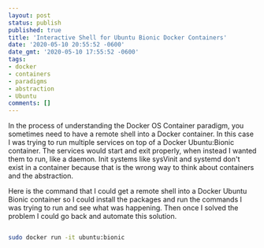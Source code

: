 ```yaml
---
layout: post
status: publish
published: true
title: 'Interactive Shell for Ubuntu Bionic Docker Containers'
date: '2020-05-10 20:55:52 -0600'
date_gmt: '2020-05-10 17:55:52 -0600'
tags: 
- docker
- containers
- paradigms
- abstraction
- Ubuntu
comments: []
---
```


In the process of understanding the Docker OS Container paradigm, you sometimes need to have a remote shell into a Docker container.  In this case I was trying to run multiple services on top of a Docker Ubuntu:Bionic container.   The services would start and exit properly, when instead I wanted them to run, like a daemon.  Init systems like sysVinit and systemd don't exist in a container because that is the wrong way to think about containers and the abstraction.  

Here is the command that I could get a remote shell into a Docker Ubuntu Bionic container so I could install the packages and run the commands I was trying to run and see what was happening. Then once I solved the problem I could go back and automate this solution.

```bash

sudo docker run -it ubuntu:bionic
```

